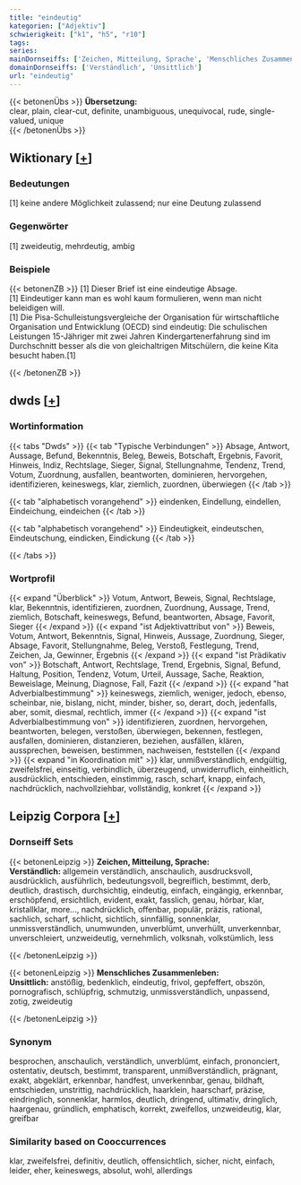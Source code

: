 ```yaml
---
title: "eindeutig"
kategorien: ["Adjektiv"]
schwierigkeit: ["k1", "h5", "r10"]
tags:
series:
mainDornseiffs: ['Zeichen, Mitteilung, Sprache', 'Menschliches Zusammenleben']
domainDornseiffs: ['Verständlich', 'Unsittlich']
url: "eindeutig"
---
```


{{< betonenÜbs >}}
**Übersetzung:**  
clear, plain, clear-cut, definite, unambiguous, unequivocal, rude, single-valued, unique  
{{< /betonenÜbs >}}

## Wiktionary [[+](https://de.wiktionary.org/wiki/eindeutig)]

### Bedeutungen
[1] keine andere Möglichkeit zulassend; nur eine Deutung zulassend  

### Gegenwörter
[1] zweideutig, mehrdeutig, ambig  

### Beispiele
{{< betonenZB >}}
[1] Dieser Brief ist eine eindeutige Absage.  
[1] Eindeutiger kann man es wohl kaum formulieren, wenn man nicht beleidigen will.  
[1] Die Pisa-Schulleistungsvergleiche der Organisation für wirtschaftliche Organisation und Entwicklung (OECD) sind eindeutig: Die schulischen Leistungen 15-Jähriger mit zwei Jahren Kindergartenerfahrung sind im Durchschnitt besser als die von gleichaltrigen Mitschülern, die keine Kita besucht haben.[1]  

{{< /betonenZB >}}


## dwds [[+](https://www.dwds.de/wb/eindeutig)]

### Wortinformation
{{< tabs "Dwds" >}}
{{< tab "Typische Verbindungen" >}}
Absage, Antwort, Aussage, Befund, Bekenntnis, Beleg, Beweis, Botschaft, Ergebnis, Favorit, Hinweis, Indiz, Rechtslage, Sieger, Signal, Stellungnahme, Tendenz, Trend, Votum, Zuordnung, ausfallen, beantworten, dominieren, hervorgehen, identifizieren, keineswegs, klar, ziemlich, zuordnen, überwiegen
{{< /tab >}}

{{< tab "alphabetisch vorangehend" >}}
eindenken, Eindellung, eindellen, Eindeichung, eindeichen
{{< /tab >}}

{{< tab "alphabetisch vorangehend" >}}
Eindeutigkeit, eindeutschen, Eindeutschung, eindicken, Eindickung
{{< /tab >}}

{{< /tabs >}}

### Wortprofil
{{< expand "Überblick" >}} Votum, Antwort, Beweis, Signal, Rechtslage, klar, Bekenntnis, identifizieren, zuordnen, Zuordnung, Aussage, Trend, ziemlich, Botschaft, keineswegs, Befund, beantworten, Absage, Favorit, Sieger {{< /expand >}}
{{< expand "ist Adjektivattribut von" >}} Beweis, Votum, Antwort, Bekenntnis, Signal, Hinweis, Aussage, Zuordnung, Sieger, Absage, Favorit, Stellungnahme, Beleg, Verstoß, Festlegung, Trend, Zeichen, Ja, Gewinner, Ergebnis {{< /expand >}}
{{< expand "ist Prädikativ von" >}} Botschaft, Antwort, Rechtslage, Trend, Ergebnis, Signal, Befund, Haltung, Position, Tendenz, Votum, Urteil, Aussage, Sache, Reaktion, Beweislage, Meinung, Diagnose, Fall, Fazit {{< /expand >}}
{{< expand "hat Adverbialbestimmung" >}} keineswegs, ziemlich, weniger, jedoch, ebenso, scheinbar, nie, bislang, nicht, minder, bisher, so, derart, doch, jedenfalls, aber, somit, diesmal, rechtlich, immer {{< /expand >}}
{{< expand "ist Adverbialbestimmung von" >}} identifizieren, zuordnen, hervorgehen, beantworten, belegen, verstoßen, überwiegen, bekennen, festlegen, ausfallen, dominieren, distanzieren, beziehen, ausfällen, klären, aussprechen, beweisen, bestimmen, nachweisen, feststellen {{< /expand >}}
{{< expand "in Koordination mit" >}} klar, unmißverständlich, endgültig, zweifelsfrei, einseitig, verbindlich, überzeugend, unwiderruflich, einheitlich, ausdrücklich, entschieden, einstimmig, rasch, scharf, knapp, einfach, nachdrücklich, nachvollziehbar, vollständig, konkret {{< /expand >}}

## Leipzig Corpora [[+](https://corpora.uni-leipzig.de/en/res?word=eindeutig&corpusId=deu_newscrawl-public_2018)]

### Dornseiff Sets
{{< betonenLeipzig >}}
**Zeichen, Mitteilung, Sprache:**  
**Verständlich:** allgemein verständlich, anschaulich, ausdrucksvoll, ausdrücklich, ausführlich, bedeutungsvoll, begreiflich, bestimmt, derb, deutlich, drastisch, durchsichtig, eindeutig, einfach, eingängig, erkennbar, erschöpfend, ersichtlich, evident, exakt, fasslich, genau, hörbar, klar, kristallklar, more..., nachdrücklich, offenbar, populär, präzis, rational, sachlich, scharf, schlicht, sichtlich, sinnfällig, sonnenklar, unmissverständlich, unumwunden, unverblümt, unverhüllt, unverkennbar, unverschleiert, unzweideutig, vernehmlich, volksnah, volkstümlich, less  

{{< /betonenLeipzig >}}


{{< betonenLeipzig >}}
**Menschliches Zusammenleben:**  
**Unsittlich:** anstößig, bedenklich, eindeutig, frivol, gepfeffert, obszön, pornografisch, schlüpfrig, schmutzig, unmissverständlich, unpassend, zotig, zweideutig  

{{< /betonenLeipzig >}}

### Synonym
besprochen, anschaulich, verständlich, unverblümt, einfach, prononciert, ostentativ, deutsch, bestimmt, transparent, unmißverständlich, prägnant, exakt, abgeklärt, erkennbar, handfest, unverkennbar, genau, bildhaft, entschieden, unstrittig, nachdrücklich, haarklein, haarscharf, präzise, eindringlich, sonnenklar, harmlos, deutlich, dringend, ultimativ, dringlich, haargenau, gründlich, emphatisch, korrekt, zweifellos, unzweideutig, klar, greifbar


### Similarity based on Cooccurrences
klar, zweifelsfrei, definitiv, deutlich, offensichtlich, sicher, nicht, einfach, leider, eher, keineswegs, absolut, wohl, allerdings

